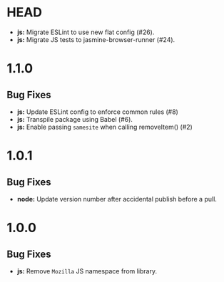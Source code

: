 # HEAD

- **js:** Migrate ESLint to use new flat config (#26).
- **js:** Migrate JS tests to jasmine-browser-runner (#24).

# 1.1.0

## Bug Fixes

- **js:** Update ESLint config to enforce common rules (#8)
- **js:** Transpile package using Babel (#6).
- **js:** Enable passing `samesite` when calling removeItem() (#2)

# 1.0.1

## Bug Fixes

- **node:** Update version number after accidental publish before a pull.

# 1.0.0

## Bug Fixes

- **js:** Remove `Mozilla` JS namespace from library.

